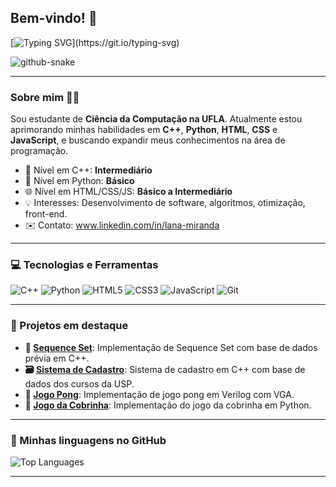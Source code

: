 ## Bem-vindo! 💖

[![Typing SVG](https://readme-typing-svg.demolab.com?font=Fira+Code&size=20&duration=3000&pause=1000&color=FF69B4&background=FFFFFF00&center=false&vCenter=false&width=600&lines=Estudante+de+Ci%C3%AAncia+da+Computa%C3%A7%C3%A3o;Aprimorando+habilidades+em+C%2B%2B%2C+Python%2C+HTML%2C+CSS+e+JavaScript!)](https://git.io/typing-svg)

<picture>
  <source media="(prefers-color-scheme: dark)" srcset="https://raw.githubusercontent.com/lanamiranda17/lanamiranda17/output/github-snake-dark.svg" />
  <source media="(prefers-color-scheme: light)" srcset="https://raw.githubusercontent.com/lanamiranda17/lanamiranda17/output/github-snake.svg" />
  <img alt="github-snake" src="https://raw.githubusercontent.com/tobiasmeyhoefer/lanamiranda17/output/github-snake.svg" />
</picture>

---

### Sobre mim 👩‍💻

Sou estudante de **Ciência da Computação na UFLA**.
Atualmente estou aprimorando minhas habilidades em **C++**, **Python**, **HTML**, **CSS** e **JavaScript**, e buscando expandir meus conhecimentos na área de programação.

- 🌟 Nível em C++: **Intermediário**
- 🐍 Nível em Python: **Básico**
- 🌐 Nível em HTML/CSS/JS: **Básico a Intermediário**
- 💡 Interesses: Desenvolvimento de software, algoritmos, otimização, front-end.
- ✉️ Contato: www.linkedin.com/in/lana-miranda

---

### 💻 Tecnologias e Ferramentas

![C++](https://img.shields.io/badge/-C++-00599C?style=flat-square&logo=cplusplus&logoColor=white)
![Python](https://img.shields.io/badge/-Python-3776AB?style=flat-square&logo=python&logoColor=white)
![HTML5](https://img.shields.io/badge/-HTML5-E34F26?style=flat-square&logo=html5&logoColor=white)
![CSS3](https://img.shields.io/badge/-CSS3-1572B6?style=flat-square&logo=css3&logoColor=white)
![JavaScript](https://img.shields.io/badge/-JavaScript-F7DF1E?style=flat-square&logo=javascript&logoColor=black)
![Git](https://img.shields.io/badge/-Git-F05032?style=flat-square&logo=git&logoColor=white)

---

### 🌈 Projetos em destaque

- **📑 [Sequence Set](https://github.com/lanamiranda17/Projeto---Sequence-Set)**: Implementação de Sequence Set com base de dados prévia em C++.
- **🗃️ [Sistema de Cadastro](https://github.com/lanamiranda17/Projeto-Sistema-de-Cadastro)**: Sistema de cadastro em C++ com base de dados dos cursos da USP.
- **🥎 [Jogo Pong](-)**: Implementação de jogo pong em Verilog com VGA.
- **🐍 [Jogo da Cobrinha](https://github.com/lanamiranda17/Jogo-da-Cobrinha)**: Implementação do jogo da cobrinha em Python.

---

### 🌟 Minhas linguagens no GitHub

<img src="https://github-readme-stats.vercel.app/api/top-langs/?username=lanamiranda17&theme=radical" alt="Top Languages" />

---
